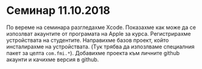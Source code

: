# Семинар 11.10.2018

По вереме на семинара разгледахме Xcode. Показахме как може да се изпозлват акаунтите от програмата на Apple за курса. Регистрирахме устройствата на студентите. Направихме базов проект, който инсталирахме на устройствата. (Tук трябва да изпозлваме специалния пакет за целта `com.fmi.*`). Добавихме проекта към личните github акаунти и качихме версия в github.